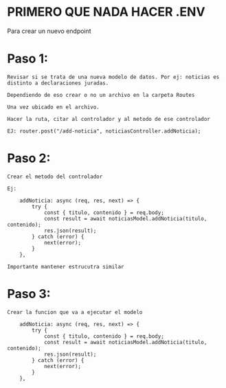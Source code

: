 # PRIMERO QUE NADA HACER .ENV

Para crear un nuevo endpoint

# Paso 1:

    Revisar si se trata de una nueva modelo de datos. Por ej: noticias es distinto a declaraciones juradas.

    Dependiendo de eso crear o no un archivo en la carpeta Routes

    Una vez ubicado en el archivo.

    Hacer la ruta, citar al controlador y al metodo de ese controlador

    EJ: router.post("/add-noticia", noticiasController.addNoticia);

# Paso 2:

    Crear el metodo del controlador

    Ej:

        addNoticia: async (req, res, next) => {
            try {
                const { titulo, contenido } = req.body;
                const result = await noticiasModel.addNoticia(titulo, contenido);
                res.json(result);
            } catch (error) {
                next(error);
            }
        },

    Importante mantener estrucutra similar

# Paso 3: 
    Crear la funcion que va a ejecutar el modelo

        addNoticia: async (req, res, next) => {
            try {
                const { titulo, contenido } = req.body;
                const result = await noticiasModel.addNoticia(titulo, contenido);
                res.json(result);
            } catch (error) {
                next(error);
            }
        },

